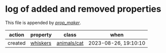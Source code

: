 # log of added and removed properties

This file is appended by [_prop_maker_](prop_maker).

| action | property | class  | when |
| ------ | -------- | ------ | ---- |
| created | [whiskers](../classes/animals/cat/properties/whiskers) | [animals/cat](../classes/animals/cat) | 2023-08-26, 19:10:10 |

